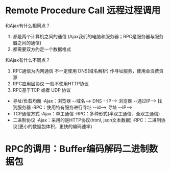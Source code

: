 # Remote Procedure Call 远程过程调用

和Ajax有什么相同点？
1. 都是两个计算机之间的通信 (Ajax我们的电脑和服务器；RPC是服务器与服务器之间的通信)
2. 都需要双方约定一个数据格式

和Ajax有什么不同点？
1. RPC通信为内网通信 不一定使用 DNS(域名解析) 作寻址服务，使用会浪费资源
2. RPC应用层协议 一般不使用HTTP协议
3. RPC基于TCP 或者 UDP 协议

- 寻址/负载均衡
  ·Ajax：浏览器 --域名--> DNS --IP--> 浏览器 --通过IP--> 找到服务器
  ·RPC：使用特有服务进行寻址 --id--> 寻址 --IP-->
- TCP通信方式
  ·Ajax：单工通信
  ·RPC：多种形式(半双工通信、全双工通信)
- 二进制协议
  ·Ajax：采用的是HTTP协议(html, json文本数据)
  ·RPC：二进制协议(更小的数据包体积，更快的编码速率)


# RPC的调用：Buffer编码解码二进制数据包
